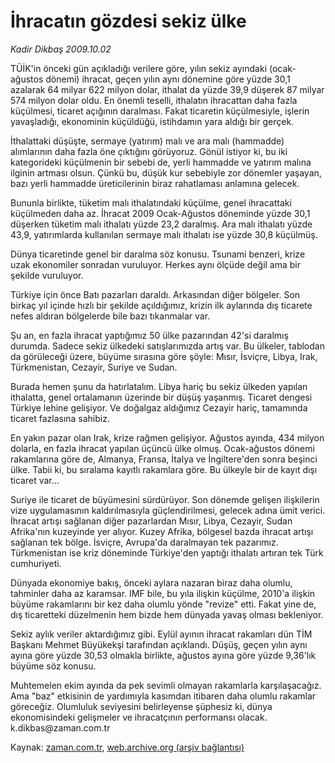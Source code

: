 # İhracatın  gözdesi sekiz ülke

*Kadir Dikbaş 2009.10.02*

<tr><td class="metin" colspan="2" style="padding-top: 20px; padding-left: 5px; padding-right: 10px;">TÜİK'in önceki gün açıkladığı verilere göre, yılın sekiz ayındaki (ocak-ağustos dönemi) ihracat, geçen yılın aynı dönemine göre yüzde 30,1 azalarak 64 milyar 622 milyon dolar, ithalat da yüzde 39,9 düşerek 87 milyar 574 milyon dolar oldu. En önemli teselli, ithalatın ihracattan daha fazla küçülmesi, ticaret açığının daralması. Fakat ticaretin küçülmesiyle, işlerin yavaşladığı, ekonominin küçüldüğü, istihdamın yara aldığı bir gerçek.</td></tr><tr><td class="metin" colspan="2" style="padding-top: 20px; padding-left: 5px; padding-right: 10px;"><p> İthalattaki düşüşte, sermaye (yatırım) malı ve ara malı (hammadde) alımlarının daha fazla öne çıktığını görüyoruz. Gönül istiyor ki, bu iki kategorideki küçülmenin bir sebebi de, yerli hammadde ve yatırım malına ilginin artması olsun. Çünkü bu, düşük kur sebebiyle zor dönemler yaşayan, bazı yerli hammadde üreticilerinin biraz rahatlaması anlamına gelecek.
<p> Bununla birlikte, tüketim malı ithalatındaki küçülme, genel ihracattaki küçülmeden daha az. İhracat 2009 Ocak-Ağustos döneminde yüzde 30,1 düşerken tüketim malı ithalatı yüzde 23,2 daralmış. Ara malı ithalatı yüzde 43,9, yatırımlarda kullanılan sermaye malı ithalatı ise yüzde 30,8 küçülmüş.
<p> Dünya ticaretinde genel bir daralma söz konusu. Tsunami benzeri, krize uzak ekonomiler sonradan vuruluyor. Herkes aynı ölçüde değil ama bir şekilde vuruluyor.
<p> Türkiye için önce Batı pazarları daraldı. Arkasından diğer bölgeler. Son birkaç yıl içinde hızlı bir şekilde açıldığımız, krizin ilk aylarında dış ticarete nefes aldıran bölgelerde bile bazı tıkanmalar var.
<p> Şu an, en fazla ihracat yaptığımız 50 ülke pazarından 42'si daralmış durumda. Sadece sekiz ülkedeki satışlarımızda artış var. Bu ülkeler, tablodan da görüleceği üzere, büyüme sırasına göre şöyle: Mısır, İsviçre, Libya, Irak, Türkmenistan, Cezayir, Suriye ve Sudan. 
<p> Burada hemen şunu da hatırlatalım. Libya hariç bu sekiz ülkeden yapılan ithalatta, genel ortalamanın üzerinde bir düşüş yaşanmış. Ticaret dengesi Türkiye lehine gelişiyor. Ve doğalgaz aldığımız Cezayir hariç, tamamında ticaret fazlasına sahibiz.
<p> En yakın pazar olan Irak, krize rağmen gelişiyor. Ağustos ayında, 434 milyon dolarla, en fazla ihracat yapılan üçüncü ülke olmuş. Ocak-ağustos dönemi rakamlarına göre de, Almanya, Fransa, İtalya ve İngiltere'den sonra beşinci ülke. Tabii ki, bu sıralama kayıtlı rakamlara göre. Bu ülkeyle bir de kayıt dışı ticaret var...
<p> Suriye ile ticaret de büyümesini sürdürüyor. Son dönemde gelişen ilişkilerin vize uygulamasının kaldırılmasıyla güçlendirilmesi, gelecek adına ümit verici. İhracat artışı sağlanan diğer pazarlardan Mısır, Libya, Cezayir, Sudan Afrika'nın kuzeyinde yer alıyor. Kuzey Afrika, bölgesel bazda ihracat artışı sağlanan tek bölge. İsviçre, Avrupa'da daralmayan tek pazarımız. Türkmenistan ise kriz döneminde Türkiye'den yaptığı ithalatı artıran tek Türk cumhuriyeti.
<p> Dünyada ekonomiye bakış, önceki aylara nazaran biraz daha olumlu, tahminler daha az karamsar. IMF bile, bu yıla ilişkin küçülme, 2010'a ilişkin büyüme rakamlarını bir kez daha olumlu yönde "revize" etti. Fakat yine de, dış ticaretteki düzelmenin hem bizde hem dünyada yavaş olması bekleniyor.
<p> Sekiz aylık veriler aktardığımız gibi. Eylül ayının ihracat rakamları dün TİM Başkanı Mehmet Büyükekşi tarafından açıklandı. Düşüş, geçen yılın aynı ayına göre yüzde 30,53 olmakla birlikte, ağustos ayına göre yüzde 9,36'lık büyüme söz konusu.
<p> Muhtemelen ekim ayında da pek sevimli olmayan rakamlarla karşılaşacağız. Ama "baz" etkisinin de yardımıyla kasımdan itibaren daha olumlu rakamlar göreceğiz. Olumluluk seviyesini belirleyense şüphesiz ki, dünya ekonomisindeki gelişmeler ve ihracatçının performansı olacak. k.dikbas@zaman.com.tr<br/></p></p></p></p></p></p></p></p></p></p></p></td></tr>

Kaynak: [zaman.com.tr](http://zaman.com.tr/yazar.do?yazino=898423), [web.archive.org (arşiv bağlantısı)](http://web.archive.org/web/20091025101646/http://www.zaman.com.tr:80/yazar.do?yazino=898423)

